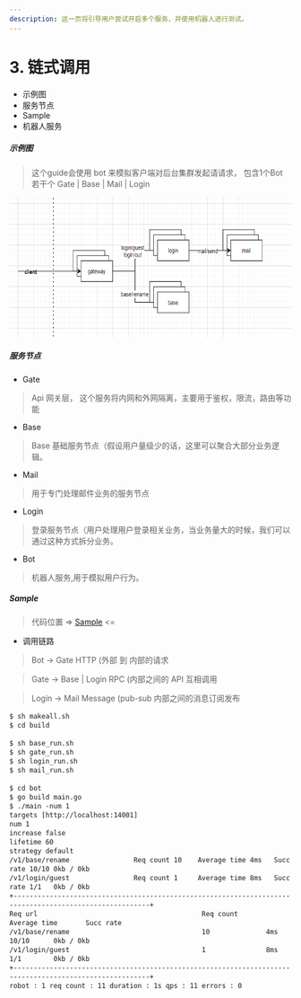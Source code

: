 ```yaml
---
description: 这一页将引导用户尝试开启多个服务，并使用机器人进行测试。
---
```


# 3. 链式调用

* 示例图
* 服务节点
* Sample
* 机器人服务


##### 示例图
> 这个guide会使用 bot 来模拟客户端对后台集群发起请请求， 包含1个Bot 若干个 Gate | Base | Mail | Login

<img src="../images/doc-3_1.png" width="700" height=250 />


##### 服务节点
* Gate
> Api 网关层， 这个服务将内网和外网隔离，主要用于鉴权，限流，路由等功能

* Base
> Base 基础服务节点（假设用户量级少的话，这里可以聚合大部分业务逻辑。

* Mail
> 用于专门处理邮件业务的服务节点

* Login
> 登录服务节点（用户处理用户登录相关业务，当业务量大的时候，我们可以通过这种方式拆分业务。

* Bot
> 机器人服务,用于模拟用户行为。


##### Sample
> 代码位置 => [Sample](https://github.com/pojol/braidgo-sample) <=

* 调用链路

> Bot -> Gate             HTTP (外部 到 内部的请求

> Gate -> Base | Login    RPC (内部之间的 API 互相调用

> Login -> Mail           Message (pub-sub 内部之间的消息订阅发布

```shell
$ sh makeall.sh
$ cd build

$ sh base_run.sh
$ sh gate_run.sh
$ sh login_run.sh
$ sh mail_run.sh

$ cd bot
$ go build main.go
$ ./main -num 1
targets [http://localhost:14001]
num 1
increase false
lifetime 60
strategy default
/v1/base/rename                Req count 10    Average time 4ms   Succ rate 10/10 0kb / 0kb
/v1/login/guest                Req count 1     Average time 8ms   Succ rate 1/1   0kb / 0kb
+--------------------------------------------------------------------------------------------------------+
Req url                                         Req count       Average time       Succ rate
/v1/base/rename                                 10              4ms                10/10      0kb / 0kb
/v1/login/guest                                 1               8ms                1/1        0kb / 0kb
+--------------------------------------------------------------------------------------------------------+
robot : 1 req count : 11 duration : 1s qps : 11 errors : 0
```

